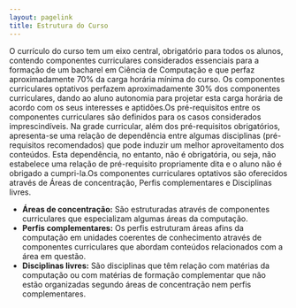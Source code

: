 ```yaml
---
layout: pagelink
title: Estrutura do Curso
---
```


O currículo do curso tem um eixo central, obrigatório para todos os alunos, contendo componentes curriculares considerados essenciais para a formação de um bacharel em Ciência de Computação e que perfaz aproximadamente 70% da carga horária mínima do curso. Os componentes curriculares optativos perfazem aproximadamente 30% dos componentes curriculares, dando ao aluno autonomia para projetar esta carga horária de acordo com os seus interesses e aptidões.Os pré-requisitos entre os componentes curriculares são definidos para os casos considerados imprescindíveis. Na grade curricular, além dos pré-requisitos obrigatórios, apresenta-se uma relação de dependência entre algumas disciplinas (pré-requisitos recomendados) que pode induzir um melhor aproveitamento dos conteúdos. Esta dependência, no entanto, não é obrigatória, ou seja, não estabelece uma relação de pré-requisito propriamente dita e o aluno não é obrigado a cumpri-la.Os componentes curriculares optativos são oferecidos através de Áreas de concentração, Perfis complementares e Disciplinas livres.

* **Áreas de concentração:** São estruturadas através de componentes curriculares que especializam algumas áreas da computação.
* **Perfis complementares:** Os perfis estruturam áreas afins da computação em unidades coerentes de conhecimento através de componentes curriculares que abordam conteúdos relacionados com a área em questão.
* **Disciplinas livres:** São disciplinas que têm relação com matérias da computação ou com matérias de formação complementar que não estão organizadas segundo áreas de concentração nem perfis complementares.
